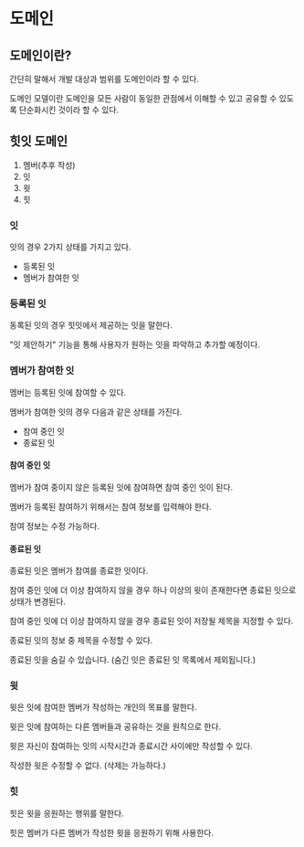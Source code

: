 # 도메인

## 도메인이란?

간단히 말해서 개발 대상과 범위를 도메인이라 할 수 있다.

도메인 모델이란 도메인을 모든 사람이 동일한 관점에서 이해할 수 있고 공유할 수 있도록 단순화시킨 것이라 할 수 있다.

## 힛잇 도메인

1. 멤버(추후 작성)
2. 잇
3. 윗
4. 힛

### 잇

잇의 경우 2가지 상태를 가지고 있다.

- 등록된 잇
- 멤버가 참여한 잇

### 등록된 잇

동록된 잇의 경우 힛잇에서 제공하는 잇을 말한다.

"잇 제안하기" 기능을 통해 사용자가 원하는 잇을 파악하고 추가할 예정이다.

### 멤버가 참여한 잇

멤버는 등록된 잇에 참여할 수 있다.

멤버가 참여한 잇의 경우 다음과 같은 상태를 가진다.

- 참여 중인 잇
- 종료된 잇

#### 참여 중인 잇

멤버가 참여 중이지 않은 등록된 잇에 참여하면 참여 중인 잇이 된다.

멤버가 등록된 참여하기 위해서는 참여 정보를 입력해야 한다.

참여 정보는 수정 가능하다.

#### 종료된 잇

종료된 잇은 멤버가 참여를 종료한 잇이다.

참여 중인 잇에 더 이상 참여하지 않을 경우 하나 이상의 윗이 존재한다면 종료된 잇으로 상태가 변경된다.

참여 중인 잇에 더 이상 참여하지 않을 경우 종료된 잇이 저장될 제목을 지정할 수 있다.

종료된 잇의 정보 중 제목을 수정할 수 있다.

종료된 잇을 숨길 수 있습니다. (숨긴 잇은 종료된 잇 목록에서 제외됩니다.)

### 윗

윗은 잇에 참여한 멤버가 작성하는 개인의 목표를 말한다.

윗은 잇에 참여하는 다른 멤버들과 공유하는 것을 원칙으로 한다.

윗은 자신이 참여하는 잇의 시작시간과 종료시간 사이에만 작성할 수 있다.

작성한 윗은 수정할 수 없다. (삭제는 가능하다.)

### 힛

힛은 윗을 응원하는 행위를 말한다.

힛은 멤버가 다른 멤버가 작성한 윗을 응원하기 위해 사용한다.
